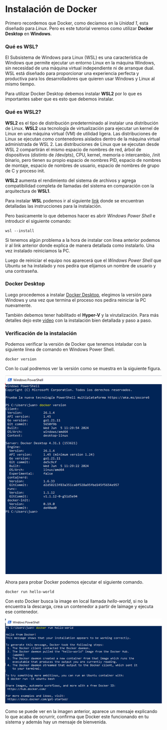 # Instalación de Docker

Primero recordemos que Docker, como decíamos en la *Unidad 1*, esta diseñado para *Linux*. Pero es este tutorial veremos como utilizar **Docker Desktop** en **Windows**.

### Qué es WSL?
El Subsistema de Windows para Linux (WSL) es una característica de Windows que permite ejecutar un entorno Linux en la máquina Windows, sin necesidad de una máquina virtual independiente ni de arranque dual. WSL está diseñado para proporcionar una experiencia perfecta y productiva para los desarrolladores que quieren usar Windows y Linux al mismo tiempo.

Para utilizar Docker Desktop debemos instalar **WSL2** por lo que es importantes saber que es esto que debemos instalar.

### Qué es WSL2?
**WSL2** es el tipo de distribución predeterminado al instalar una distribución de Linux. **WSL2** usa tecnología de virtualización para ejecutar un kernel de Linux en una máquina virtual (VM) de utilidad ligera. Las distribuciones de Linux se ejecutan como contenedores aislados dentro de la máquina virtual administrada de WSL 2. Las distribuciones de Linux que se ejecutan desde WSL 2 compartirán el mismo espacio de nombres de red, árbol de dispositivos (distinto de /dev/pts), CPU, kernel, memoria o intercambio, /init binario, pero tienen su propio espacio de nombres PID, espacio de nombres de montaje, espacio de nombres de usuario, espacio de nombres de grupo de C y proceso init.

**WSL2** aumenta el rendimiento del sistema de archivos y agrega compatibilidad completa de llamadas del sistema en comparación con la arquitectura de **WSL1**. 

Para instalar **WSL** podemos ir al siguiente [link](https://learn.microsoft.com/es-es/windows/wsl/install) donde se encuentran detalladas las instrucciones para la instalación.

Pero basicamente lo que debemos hacer es abrir *Windows Power Shell* e introducir el siguiente comando:

```
wsl --install
```
Si tenemos algún problema a la hora de instalar con línea anterior podemos ir al link anterior donde explica de manera detallada como instalarlo. Una vez instalado reiniciamos la PC.

Luego de reiniciar el equipo nos aparecerá que el *Windows Power Shell* que Ubuntu se ha instalado y nos pedira que elijamos un nombre de usuario y una contraseña.

### Docker Desktop

Luego procedemos a instalar [Docker Desktop](https://www.docker.com/products/docker-desktop/), elegimos la versión para Windows y una vez que termina el proceso nos pedira reiniciar la PC nuevamente.

También debemos tener habilitado el **Hyper-V** y la virutalización. Para más detalles dejo este [video](https://www.youtube.com/watch?v=KISyPtUBqbc&list=WL&index=3&t=1s   ) con la instalación bien detallada y paso a paso.

### Verificación de la instalación

Podemos verificar la versión de Docker que tenemos intaladar con la siguiente línea de comando en Windows Power Shell.

```
docker version
```
Con lo cual podremos ver la versión como se muestra en la siguiente figura.

![docker version](/img/docker%20version.png)

Ahora para probar Docker podemos ejecutar el siguiente comando.

```
docker run hello-world
```

Con esto Docker busca la image en local llamada *hello-world*, si no la encuentra la descarga, crea un contenedor a partir de laimage y ejecuta ese contenedor.

![docker hello-world](/img/docker-hello-world.png)

Como se puede ver en la imagen anterior, aparece un mensaje explicando lo que acaba de ocrurrir, confirma que Docker este funcionando en tu sistema y además hay un mensaje de bienvenida.